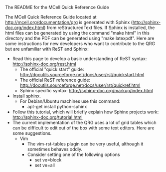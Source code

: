 The README for the MCell Quick Reference Guide

The MCell Quick Reference Guide located at http://mcell.org/documentation/qrg
is generated with Sphinx (http://sphinx-doc.org/index.html) from
reStructuredText files. If Sphinx is installed, the html files can be generated
by using the command "make html" in this directory and the PDF can be generated
using "make latexpdf". Here are some instructions for new developers who want
to contribute to the QRG but are unfamiliar with ReST and Sphinx:

* Read this page to develop a basic understanding of ReST syntax:
  http://sphinx-doc.org/rest.html
    * The official "quick start" guide:
      http://docutils.sourceforge.net/docs/user/rst/quickstart.html
    * The official ReST reference guide:
      http://docutils.sourceforge.net/docs/user/rst/quickref.html
    * Sphinx specific syntax: http://sphinx-doc.org/markup/index.html
* Install sphinx.
    * For Debian/Ubuntu machines use this command:
        * apt-get install python-sphinx
* Follow this tutorial, which will briefly explain how Sphinx projects work:
  http://sphinx-doc.org/tutorial.html
* The current implementation of the QRG uses a lot of grid tables which can be
  difficult to edit out of the box with some text editors. Here are some
  suggestions.
    * Vim
        * The vim-rst-tables plugin can be very useful, although it sometimes
          behaves oddly.
        * Consider setting one of the following options
            * set ve=block
            * set ve=all
